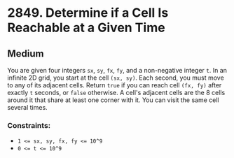# 2849. Determine if a Cell Is Reachable at a Given Time

## Medium

You are given four integers `sx`, `sy`, `fx`, `fy`, and a non-negative integer `t`. In an infinite 2D grid, you start at
the cell `(sx, sy)`. Each second, you must move to any of its adjacent cells. Return `true` if you can reach
cell `(fx, fy)` after exactly `t` seconds, or `false` otherwise. A cell's adjacent cells are the 8 cells around it that
share at least one corner with it. You can visit the same cell several times.

### Constraints:

- `1 <= sx, sy, fx, fy <= 10^9`
- `0 <= t <= 10^9`
